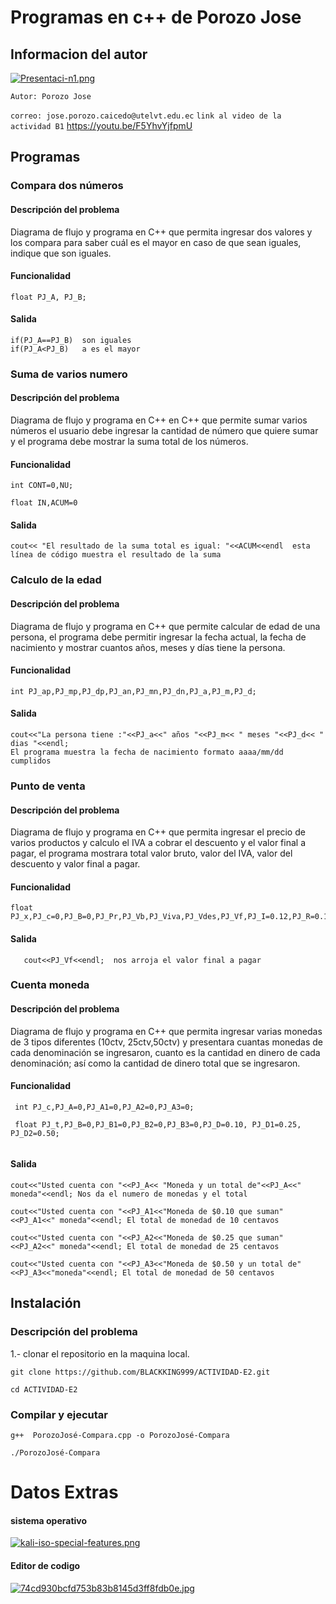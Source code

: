 # Programas en c++ de Porozo Jose
## Informacion del autor
[![Presentaci-n1.png](https://i.postimg.cc/br1VbhM5/Presentaci-n1.png)](https://postimg.cc/30JZ5P3j)

`Autor: Porozo Jose`

`correo: jose.porozo.caicedo@utelvt.edu.ec`
 `link al video de la actividad B1` 
 https://youtu.be/F5YhvYjfpmU

## Programas 
### Compara dos números 
#### Descripción del problema
Diagrama de flujo y programa en C++ que permita ingresar dos valores y los compara para saber cuál es el mayor en caso de que sean iguales, indique que son iguales.
#### Funcionalidad 
```
float PJ_A, PJ_B;
```
#### Salida
```
if(PJ_A==PJ_B)  son iguales
if(PJ_A<PJ_B)   a es el mayor
```
### Suma de varios numero 
#### Descripción del problema
Diagrama de flujo y programa en C++  en C++ que permite sumar varios números el usuario debe ingresar la cantidad de número que quiere sumar y el programa debe mostrar la suma total de los números.
#### Funcionalidad 
```
int CONT=0,NU;
	
float IN,ACUM=0
```
#### Salida
```
cout<< "El resultado de la suma total es igual: "<<ACUM<<endl  esta línea de código muestra el resultado de la suma
```
### Calculo de la edad 
#### Descripción del problema
Diagrama de flujo y programa en C++ que permite calcular de edad de una persona, el programa debe permitir ingresar la fecha actual, la fecha de nacimiento y mostrar cuantos años, meses y días tiene la persona.
#### Funcionalidad 
```
int PJ_ap,PJ_mp,PJ_dp,PJ_an,PJ_mn,PJ_dn,PJ_a,PJ_m,PJ_d;
```
#### Salida
```
cout<<"La persona tiene :"<<PJ_a<<" años "<<PJ_m<< " meses "<<PJ_d<< " dias "<<endl; 
El programa muestra la fecha de nacimiento formato aaaa/mm/dd cumplidos 
```
### Punto de venta 
#### Descripción del problema
Diagrama de flujo y programa en C++ que permita ingresar el precio de varios productos y calculo el IVA a cobrar el descuento y el valor final a pagar, el programa mostrara total valor bruto, valor del IVA, valor del descuento y valor final a pagar.
#### Funcionalidad 
```
float PJ_x,PJ_c=0,PJ_B=0,PJ_Pr,PJ_Vb,PJ_Viva,PJ_Vdes,PJ_Vf,PJ_I=0.12,PJ_R=0.10;
```
#### Salida
```
   cout<<PJ_Vf<<endl;  nos arroja el valor final a pagar

```
### Cuenta moneda
#### Descripción del problema
Diagrama de flujo y programa en C++ que permita ingresar varias monedas de 3 tipos diferentes (10ctv, 25ctv,50ctv) y presentara cuantas monedas de cada denominación se ingresaron, cuanto es la cantidad en dinero de cada denominación; así como la cantidad de dinero total que se ingresaron.
#### Funcionalidad 
```
 int PJ_c,PJ_A=0,PJ_A1=0,PJ_A2=0,PJ_A3=0;
   
 float PJ_t,PJ_B=0,PJ_B1=0,PJ_B2=0,PJ_B3=0,PJ_D=0.10, PJ_D1=0.25, PJ_D2=0.50;
   
```
#### Salida
```
cout<<"Usted cuenta con "<<PJ_A<< "Moneda y un total de"<<PJ_A<<" moneda"<<endl; Nos da el numero de monedas y el total

cout<<"Usted cuenta con "<<PJ_A1<<"Moneda de $0.10 que suman"<<PJ_A1<<" moneda"<<endl; El total de monedad de 10 centavos

cout<<"Usted cuenta con "<<PJ_A2<<"Moneda de $0.25 que suman"<<PJ_A2<<" moneda"<<endl; El total de monedad de 25 centavos

cout<<"Usted cuenta con "<<PJ_A3<<"Moneda de $0.50 y un total de"<<PJ_A3<<"moneda"<<endl; El total de monedad de 50 centavos

```

## Instalación  
### Descripción del problema
1.- clonar el repositorio en la maquina local.

```
git clone https://github.com/BLACKKING999/ACTIVIDAD-E2.git
```
```
cd ACTIVIDAD-E2
```
### Compilar y ejecutar
```
g++  PorozoJosé-Compara.cpp -o PorozoJosé-Compara
```
```
./PorozoJosé-Compara
```
# Datos Extras
#### sistema operativo

[![kali-iso-special-features.png](https://i.postimg.cc/7LH8gDFd/kali-iso-special-features.png)](https://postimg.cc/xX44QrT3)  

#### Editor de codigo
 [![74cd930bcfd753b83b8145d3ff8fdb0e.jpg](https://i.postimg.cc/CdpL0XR0/74cd930bcfd753b83b8145d3ff8fdb0e.jpg)](https://postimg.cc/xNgSysGp)                               
